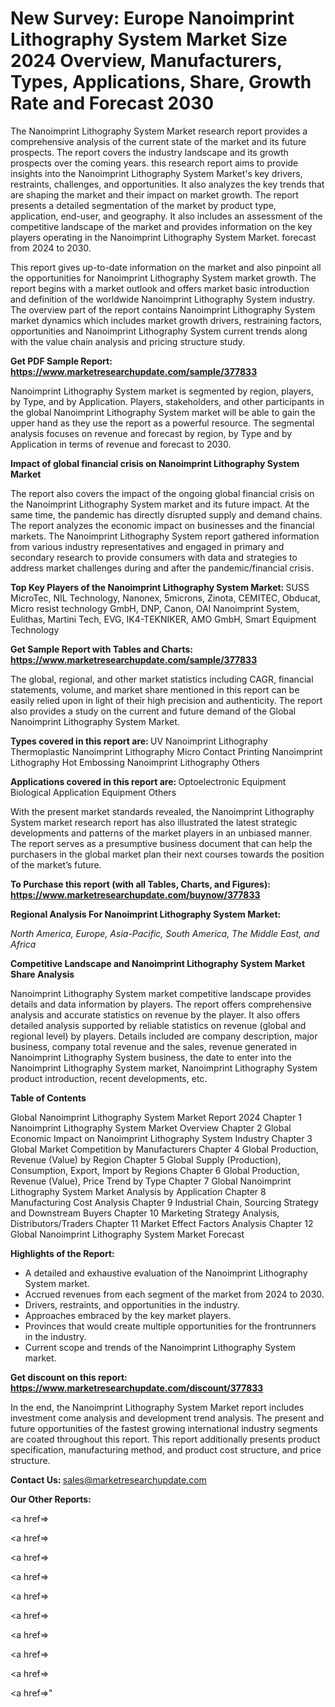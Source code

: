 # New Survey: Europe Nanoimprint Lithography System Market Size 2024 Overview, Manufacturers, Types, Applications, Share, Growth Rate and Forecast 2030

The Nanoimprint Lithography System Market research report provides a comprehensive analysis of the current state of the market and its future prospects. The report covers the industry landscape and its growth prospects over the coming years. this research report aims to provide insights into the Nanoimprint Lithography System Market's key drivers, restraints, challenges, and opportunities. It also analyzes the key trends that are shaping the market and their impact on market growth. The report presents a detailed segmentation of the market by product type, application, end-user, and geography. It also includes an assessment of the competitive landscape of the market and provides information on the key players operating in the Nanoimprint Lithography System Market. forecast from 2024 to 2030.

This report gives up-to-date information on the market and also pinpoint all the opportunities for Nanoimprint Lithography System market growth. The report begins with a market outlook and offers market basic introduction and definition of the worldwide Nanoimprint Lithography System industry. The overview part of the report contains Nanoimprint Lithography System market dynamics which includes market growth drivers, restraining factors, opportunities and Nanoimprint Lithography System current trends along with the value chain analysis and pricing structure study.

<strong><b>Get PDF Sample Report: <a href=https://www.marketresearchupdate.com/sample/377833>https://www.marketresearchupdate.com/sample/377833</a></b></strong>

Nanoimprint Lithography System market is segmented by region, players, by Type, and by Application. Players, stakeholders, and other participants in the global Nanoimprint Lithography System market will be able to gain the upper hand as they use the report as a powerful resource. The segmental analysis focuses on revenue and forecast by region, by Type and by Application in terms of revenue and forecast to 2030.

<strong><b>Impact of global financial crisis on Nanoimprint Lithography System Market</b></strong>

The report also covers the impact of the ongoing global financial crisis on the Nanoimprint Lithography System market and its future impact. At the same time, the pandemic has directly disrupted supply and demand chains. The report analyzes the economic impact on businesses and the financial markets. The Nanoimprint Lithography System report gathered information from various industry representatives and engaged in primary and secondary research to provide consumers with data and strategies to address market challenges during and after the pandemic/financial crisis.

<strong><b>Top Key Players of the Nanoimprint Lithography System Market:
</b></strong>SUSS MicroTec, NIL Technology, Nanonex, 5microns, Zinota, CEMITEC, Obducat, Micro resist technology GmbH, DNP, Canon, OAI Nanoimprint System, Eulithas, Martini Tech, EVG, IK4-TEKNIKER, AMO GmbH, Smart Equipment Technology<strong><b>
</b></strong>

<strong><b>Get Sample Report with Tables and Charts: <a href=https://www.marketresearchupdate.com/sample/377833>https://www.marketresearchupdate.com/sample/377833</a></b></strong>

The global, regional, and other market statistics including CAGR, financial statements, volume, and market share mentioned in this report can be easily relied upon in light of their high precision and authenticity. The report also provides a study on the current and future demand of the Global Nanoimprint Lithography System Market.

<strong><b>Types covered in this report are:
</b></strong>UV Nanoimprint Lithography
Thermoplastic Nanoimprint Lithography
Micro Contact Printing Nanoimprint Lithography
Hot Embossing Nanoimprint Lithography
Others<strong><b>
</b></strong>

<strong><b>Applications covered in this report are:
</b></strong>Optoelectronic Equipment
Biological Application Equipment
Others<strong><b>
</b></strong>

With the present market standards revealed, the Nanoimprint Lithography System market research report has also illustrated the latest strategic developments and patterns of the market players in an unbiased manner. The report serves as a presumptive business document that can help the purchasers in the global market plan their next courses towards the position of the market’s future.

<strong><b>To Purchase this report (with all Tables, Charts, and Figures): <a href=https://www.marketresearchupdate.com/buynow/377833>https://www.marketresearchupdate.com/buynow/377833</a></b></strong>

<strong><b>Regional Analysis For Nanoimprint Lithography System Market:</b></strong>

<em><i>North America, Europe, Asia-Pacific, South America, The Middle East, and Africa</i></em>

<strong><b>Competitive Landscape and Nanoimprint Lithography System Market Share Analysis</b></strong>

Nanoimprint Lithography System market competitive landscape provides details and data information by players. The report offers comprehensive analysis and accurate statistics on revenue by the player. It also offers detailed analysis supported by reliable statistics on revenue (global and regional level) by players. Details included are company description, major business, company total revenue and the sales, revenue generated in Nanoimprint Lithography System business, the date to enter into the Nanoimprint Lithography System market, Nanoimprint Lithography System product introduction, recent developments, etc.

<strong><b>Table of Contents</b></strong>

Global Nanoimprint Lithography System Market Report 2024
Chapter 1 Nanoimprint Lithography System Market Overview
Chapter 2 Global Economic Impact on Nanoimprint Lithography System Industry
Chapter 3 Global Market Competition by Manufacturers
Chapter 4 Global Production, Revenue (Value) by Region
Chapter 5 Global Supply (Production), Consumption, Export, Import by Regions
Chapter 6 Global Production, Revenue (Value), Price Trend by Type
Chapter 7 Global Nanoimprint Lithography System Market Analysis by Application
Chapter 8 Manufacturing Cost Analysis
Chapter 9 Industrial Chain, Sourcing Strategy and Downstream Buyers
Chapter 10 Marketing Strategy Analysis, Distributors/Traders
Chapter 11 Market Effect Factors Analysis
Chapter 12 Global Nanoimprint Lithography System Market Forecast

<strong><b>Highlights of the Report:</b></strong>

- A detailed and exhaustive evaluation of the Nanoimprint Lithography System market.
- Accrued revenues from each segment of the market from 2024 to 2030.
- Drivers, restraints, and opportunities in the industry.
- Approaches embraced by the key market players.
- Provinces that would create multiple opportunities for the frontrunners in the industry.
- Current scope and trends of the Nanoimprint Lithography System market.

<strong><b>Get discount on this report: <a href=https://www.marketresearchupdate.com/discount/377833>https://www.marketresearchupdate.com/discount/377833</a></b></strong>

In the end, the Nanoimprint Lithography System Market report includes investment come analysis and development trend analysis. The present and future opportunities of the fastest growing international industry segments are coated throughout this report. This report additionally presents product specification, manufacturing method, and product cost structure, and price structure.

<strong><b>Contact Us:
</b></strong>sales@marketresearchupdate.com

<strong>Our Other Reports:</strong>

<a href=></a>

<a href=></a>

<a href=></a>

<a href=></a>

<a href=></a>

<a href=></a>

<a href=></a>

<a href=></a>

<a href=></a>

<a href=></a>"
